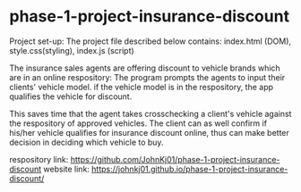 # phase-1-project-insurance-discount
Project set-up:
The project file described below contains: index.html (DOM), style.css(styling), index.js (script)

The insurance sales agents are offering discount to vehicle brands which are in an online respository: The program prompts the agents to input their clients' vehicle model. if the vehicle model is in the respository, the app qualifies the vehicle for discount.

This saves time that the agent takes crosschecking a client's vehicle against the respository of approved vehicles. The client can as well confirm if his/her vehicle qualifies for insurance discount online, thus can make better decision in deciding which vehicle to buy.

respository link: https://github.com/JohnKj01/phase-1-project-insurance-discount
website link: https://johnkj01.github.io/phase-1-project-insurance-discount/
